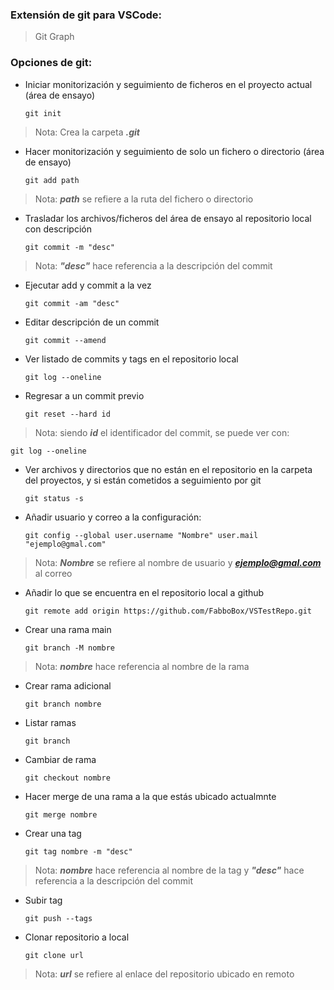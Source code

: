 ### Extensión de git para VSCode:
> Git Graph

### Opciones de git:

* Iniciar monitorización y seguimiento de ficheros en el proyecto actual	(área de ensayo)
  ~~~
  git init
  ~~~
> Nota: Crea la carpeta ***.git***

* Hacer monitorización y seguimiento de solo un fichero o directorio		(área de ensayo)
  ~~~
  git add path
  ~~~
> Nota: ***path*** se refiere a la ruta del fichero o directorio

* Trasladar los archivos/ficheros del área de ensayo al repositorio local con descripción
  ~~~
  git commit -m "desc"
  ~~~
> Nota: ***"desc"*** hace referencia a la descripción del commit

* Ejecutar add y commit a la vez
  ~~~
  git commit -am "desc"
  ~~~

* Editar descripción de un commit
  ~~~
  git commit --amend
  ~~~

* Ver listado de commits y tags en el repositorio local
  ~~~
  git log --oneline
  ~~~

* Regresar a un commit previo
  ~~~
  git reset --hard id
  ~~~
> Nota: siendo ***id*** el identificador del commit, se puede ver con:
  ~~~
  git log --oneline
  ~~~
  
* Ver archivos y directorios que no están en el repositorio en la carpeta del proyectos, y si están cometidos a seguimiento por git
  ~~~
  git status -s
  ~~~

* Añadir usuario y correo a la configuración:
  ~~~
  git config --global user.username "Nombre" user.mail "ejemplo@gmal.com"
  ~~~
> Nota: ***Nombre*** se refiere al nombre de usuario y ***ejemplo@gmal.com*** al correo

* Añadir lo que se encuentra en el repositorio local a github
  ~~~
  git remote add origin https://github.com/FabboBox/VSTestRepo.git
  ~~~

* Crear una rama main
  ~~~
  git branch -M nombre
  ~~~
> Nota: ***nombre*** hace referencia al nombre de la rama

* Crear rama adicional
  ~~~
  git branch nombre 
  ~~~

* Listar ramas
  ~~~
  git branch 
  ~~~

* Cambiar de rama
  ~~~
  git checkout nombre
  ~~~

* Hacer merge de una rama a la que estás ubicado actualmnte
  ~~~
  git merge nombre
  ~~~

* Crear una tag
  ~~~
  git tag nombre -m "desc"
  ~~~
> Nota: ***nombre*** hace referencia al nombre de la tag y ***"desc"*** hace referencia a la descripción del commit

* Subir tag
  ~~~
  git push --tags
  ~~~

* Clonar repositorio a local
  ~~~
  git clone url
  ~~~
> Nota: ***url*** se refiere al enlace del repositorio ubicado en remoto
